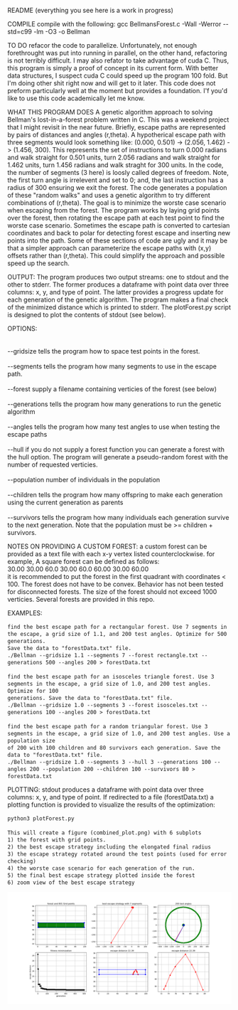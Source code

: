 README (everything you see here is a work in progress)

COMPILE
compile with the following: gcc BellmansForest.c -Wall -Werror --std=c99 -lm -O3 -o Bellman

TO DO
refacor the code to parallelize. Unfortunately, not enough forethrought was put into running in parallel, on the other hand, refactoring is not terribly
difficult. I may also refator to take advantage of cuda C. Thus, this program is simply a proof of concept in its current form. With better data structures, 
I suspect cuda C could speed up the program 100 fold. But I'm doing other shit right now and will get to it later. This code does not preform particularly 
well at the moment but provides a foundation. I'f you'd like to use this code academically let me know. 

WHAT THIS PROGRAM DOES
A genetic algorithm approach to solving Bellman's lost-in-a-forest problem written in C. This was a weekend project that I might revisit in the near future. 
Briefly, escape paths are represented by pairs of distances and angles (r,theta). A hypotherical escape path with three segments would look something like:
(0.000, 0.501) -> (2.056, 1.462) -> (1.456, 300). This represents the set of instructions to turn 0.000 radians and walk straight for 0.501 units, turn 2.056
radians and walk straight for 1.462 units, turn 1.456 radians and walk straght for 300 units. In the code, the number of segments (3 here) is loosly called
degrees of freedom. Note, the first turn angle is irrelevent and set to 0; and, the last instruction has a radius of 300 ensuring we exit the forest. The code
generates a population of these "random walks" and uses a genetic algorithm to try different combinations of (r,theta). The goal is to minimize the worste case 
scenario when escaping from the forest. The program works by laying grid points over the forest, then rotating the escape path at each test point to find the 
worste case scenario. Sometimes the escape path is converted to cartesian coordinates and back to polar for detecting forest escape and inserting new points 
into the path. Some of these sections of code are ugly and it may be that a simpler approach can parameterize the escape paths with (x,y) offsets rather than 
(r,theta). This could simplify the approach and possible speed up the search.

OUTPUT:
The program produces two output streams: one to stdout and the other to stderr. The former produces a dataframe with point data over three columns: x, y, and
type of point. The latter provides a progress update for each generation of the genetic algorithm. The program makes a final check of the minimized distance
which is printed to stderr. The plotForest.py script is designed to plot the contents of stdout (see below).

OPTIONS:<br>
<br><br>--gridsize <float> tells the program how to space test points in the forest. 
<br><br>--segments <int> tells the program how many segments to use in the escape path.
<br><br>--forest <string> supply a filename containing verticies of the forest (see below)
<br><br>--generations <int> tells the program how many generations to run the genetic algorithm
<br><br>--angles <int> tells the program how many test angles to use when testing the escape paths
<br><br>--hull <int> if you do not supply a forest function you can generate a forest with the hull option.
	The program will generate a pseudo-random forest with the number of requested verticies.
<br><br>--population <int> number of individuals in the population
<br><br>--children <int> tells the program how many offspring to make each generation using the
	current generation as parents
<br><br>--survivors <int> tells the program how many individuals each generation survive to the next 
	generation. Note that the population must be >= children + survivors.

NOTES ON PROVIDING A CUSTOM FOREST:
	a custom forest can be provided as a text file with each x-y vertex listed counterclockwise. for example, A square forest can be defined as follows:
<br>
	30.00   30.00
	60.0    30.00
	60.0    60.00
	30.00   60.00
<br>
	it is recommended to put the forest in the first quadrant with coordinates < 100. The forest does not have to be convex. Behavior has not been tested
	for disconnected forests. The size of the forest should not exceed 1000 verticies. Several forests are provided in this repo. 

EXAMPLES:

	find the best escape path for a rectangular forest. Use 7 segments in the escape, a grid size of 1.1, and 200 test angles. Optimize for 500 generations.
	Save the data to "forestData.txt" file.
	./Bellman --gridsize 1.1 --segments 7 --forest rectangle.txt --generations 500 --angles 200 > forestData.txt

	find the best escape path for an isosceles triangle forest. Use 3 segments in the escape, a grid size of 1.0, and 200 test angles. Optimize for 100 
	generations. Save the data to "forestData.txt" file.
	./Bellman --gridsize 1.0 --segments 3 --forest isosceles.txt --generations 100 --angles 200 > forestData.txt

	find the best escape path for a random triangular forest. Use 3 segments in the escape, a grid size of 1.0, and 200 test angles. Use a population size 
	of 200 with 100 children and 80 survivors each generation. Save the data to "forestData.txt" file.
	./Bellman --gridsize 1.0 --segments 3 --hull 3 --generations 100 --angles 200 --population 200 --children 100 --survivors 80 > forestData.txt
	
PLOTTING:
	stdout produces a dataframe with point data over three columns: x, y, and type of point. If redirected to a file (forestData.txt) a plotting function
	is provided to visualize the results of the optimization:
	
	python3 plotForest.py
	
	This will create a figure (combined_plot.png) with 6 subplots
	1) the forest with grid points.
	2) the best escape strategy including the elongated final radius
	3) the escape strategy rotated around the test points (used for error checking)
	4) the worste case scenario for each generation of the run.
	5) the final best escape strategy plotted inside the forest
	6) zoom view of the best escape strategy

![Screenshot](example_plot.png)
